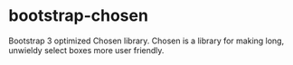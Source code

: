 # bootstrap-chosen
Bootstrap 3 optimized Chosen library. Chosen is a library for making long, unwieldy select boxes more user friendly.
